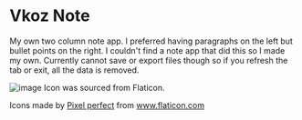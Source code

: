 

# Vkoz Note
My own two column note app. 
I preferred having paragraphs on the left but bullet points on the right. I couldn't find a note app that did this so I made my own.
Currently cannot save or export files though so if you refresh the tab or exit, all the data is removed.



![image](https://user-images.githubusercontent.com/84224614/119250201-fbfa2b00-bbd0-11eb-86b1-3c4c54334549.png)
Icon was sourced from Flaticon. <div>Icons made by <a href="https://www.flaticon.com/authors/pixel-perfect" title="Pixel perfect">Pixel perfect</a> from <a href="https://www.flaticon.com/" title="Flaticon">www.flaticon.com</a></div>

